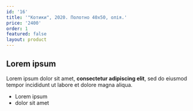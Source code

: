 ```yaml
---
id: '16'
title: '"Котики", 2020. Полотно 40х50, олія.'
price: '2400'
order: 1
featured: false
layout: product
---
```

## Lorem ipsum

Lorem ipsum dolor sit amet, **consectetur adipiscing elit**, sed do eiusmod tempor incididunt ut labore et dolore magna aliqua.

- Lorem ipsum
- dolor sit amet
